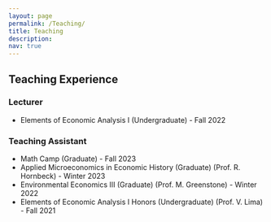 ```yaml
---
layout: page
permalink: /Teaching/
title: Teaching
description: 
nav: true
---
```


## Teaching Experience

### Lecturer

- Elements of Economic Analysis I (Undergraduate) - Fall 2022


### Teaching Assistant

- Math Camp (Graduate) - Fall 2023
- Applied Microeconomics in Economic History (Graduate) (Prof. R. Hornbeck) - Winter 2023
- Environmental Economics III (Graduate) (Prof. M. Greenstone) - Winter 2022
- Elements of Economic Analysis I Honors (Undergraduate) (Prof. V. Lima) - Fall 2021
